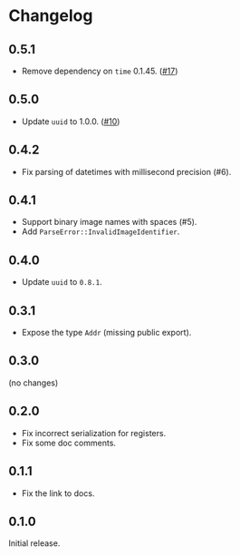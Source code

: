 # Changelog

## 0.5.1

- Remove dependency on `time` 0.1.45. ([#17](https://github.com/getsentry/apple-crash-report-parser/pull/17))

## 0.5.0

- Update `uuid` to 1.0.0. ([#10](https://github.com/getsentry/apple-crash-report-parser/pull/10))

## 0.4.2

- Fix parsing of datetimes with millisecond precision (#6).

## 0.4.1

- Support binary image names with spaces (#5).
- Add `ParseError::InvalidImageIdentifier`.

## 0.4.0

- Update `uuid` to `0.8.1`.

## 0.3.1

- Expose the type `Addr` (missing public export).

## 0.3.0

(no changes)

## 0.2.0

- Fix incorrect serialization for registers.
- Fix some doc comments.

## 0.1.1

- Fix the link to docs.

## 0.1.0

Initial release.
